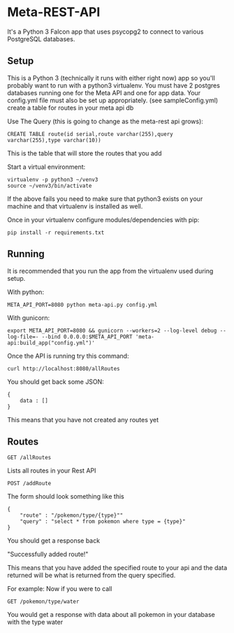 # Meta-REST-API

It's a Python 3 Falcon app that uses psycopg2 to connect to various PostgreSQL databases.

## Setup

This is a Python 3 (technically it runs with either right now) app so you'll probably want to run with a python3 virtualenv. You must have 2 postgres databases running one for the Meta API and one for app data.  Your config.yml file must also be set up appropriately. (see sampleConfig.yml) create a table for routes in your meta api db

Use The Query (this is going to change as the meta-rest api grows):
	
	CREATE TABLE route(id serial,route varchar(255),query varchar(255),type varchar(10)) 

This is the table that will store the routes that you add

Start a virtual environment:

    virtualenv -p python3 ~/venv3
    source ~/venv3/bin/activate

If the above fails you need to make sure that python3 exists on your machine and that virtualenv is installed as well. 

Once in your virtualenv configure modules/dependencies with pip:

    pip install -r requirements.txt

## Running

It is recommended that you run the app from the virtualenv used during setup. 

With python:

    META_API_PORT=8080 python meta-api.py config.yml

With gunicorn:

    export META_API_PORT=8080 && gunicorn --workers=2 --log-level debug --log-file=- --bind 0.0.0.0:$META_API_PORT 'meta-api:build_app("config.yml")'

Once the API is running try this command:

    curl http://localhost:8080/allRoutes
You should get back some JSON:

    {
        data : []
    }

This means that you have not created any routes yet


## Routes

	GET /allRoutes

Lists all routes in your Rest API


    POST /addRoute

The form should look something like this

	{
		"route" : "/pokemon/type/{type}""
		"query" : "select * from pokemon where type = {type}"
	}
	
You should get a response back

"Successfully added route!"

This means that you have added the specified route to your api and the data returned will be what is returned from the query specified.

For example:
Now if you were to call

	GET /pokemon/type/water

You would get a response with data about all pokemon in your database with the type water
